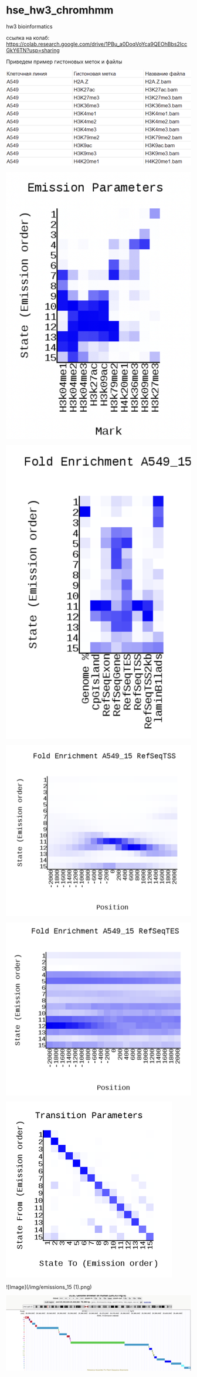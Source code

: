 # hse_hw3_chromhmm
hw3 bioinformatics

ссылка на колаб: https://colab.research.google.com/drive/1PBu_a0DoqVoYca9QEOhBbs2IccGkY6TN?usp=sharing

Приведем пример гистоновых меток и файлы

![Image](/img/img10.png)

![Image](/img/img1.png)

![Image](/img/img2.png)

![Image](/img/img3.png)

![Image](/img/img4.png)

![Image](/img/transitions_15.png)

![Image](/img/emissions_15 (1).png)


![Image](/img/img11.png)
